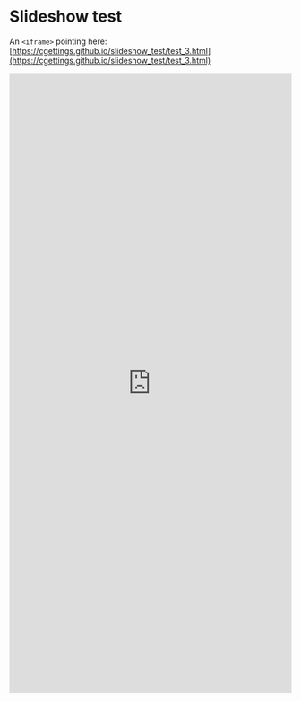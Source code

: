 # Slideshow test

An `<iframe>` pointing here: [https://cgettings.github.io/slideshow_test/test_3.html](https://cgettings.github.io/slideshow_test/test_3.html)

<iframe src="https://cgettings.github.io/slideshow_test/test_3.html" frameborder="0" height="1105" width="100%"> </iframe>

